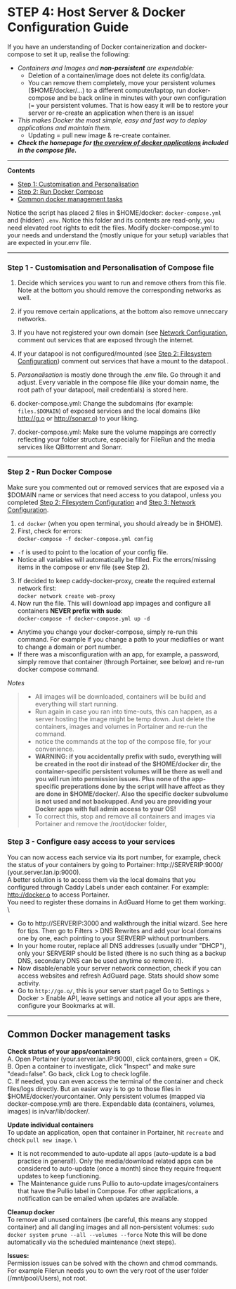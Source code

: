 # STEP 4: Host Server & Docker Configuration Guide

If you have an understanding of Docker containerization and docker-compose to set it up, realise the following:
- _Containers and Images and **non-persistent** are expendable:_
  - Deletion of a container/image does not delete its config/data.
  - You can remove them completely, move your persistent volumes ($HOME/docker/...) to a different computer/laptop, run docker-compose and be back online in minutes with your own configuration (= your persistent volumes. That is how easy it will be to restore your server or re-create an application when there is an issue!
- _This makes Docker the most simple, easy and fast way to deploy applications and maintain them._
  - Updating = pull new image & re-create container. 
- _**Check the homepage for [the overview of docker applications](https://github.com/zilexa/Homeserver/blob/master/README.md#overview-of-applications-and-services) included in the compose file.**_

***

**Contents**
- [Step 1: Customisation and Personalisation](https://github.com/zilexa/Homeserver/blob/master/docker/README.md#step-1---customisation-and-personalisation-of-compose-file)
- [Step 2: Run Docker Compose](https://github.com/zilexa/Homeserver/blob/master/docker/README.md#step-2----run-docker-compose)
- [Common docker management tasks](https://github.com/zilexa/Homeserver/blob/master/docker/README.md#common-docker-management-tasks)

Notice the script has placed 2 files in $HOME/docker: `docker-compose.yml` and (hidden) `.env`. 
Notice this folder and its contents are read-only, you need elevated root rights to edit the files. 
Modify docker-compose.yml to your needs and understand the (mostly unique for your setup) variables that are expected in your.env file.   

***

### Step 1 - Customisation and Personalisation of Compose file
1. Decide which services you want to run and remove others from this file. Note at the bottom you should remove the corresponding networks as well. 
2. if you remove certain applications, at the bottom also remove unneccary networks.
3. If you have not registered your own domain (see [Network Configuration](https://github.com/zilexa/Homeserver/blob/master/network-configuration.md), comment out services that are exposed through the internet. 
4. If your datapool is not configured/mounted (see [Step 2: Filesystem Configuration](https://github.com/zilexa/Homeserver/tree/master/filesystem)) comment out services that have a mount to the datapool.. 

5. _Personalisation_ is mostly done through the .env file. Go through it and adjust. Every variable in the compose file (like your domain name, the root path of your datapool, mail credentials) is stored here. 
6. docker-compose.yml: Change the subdomains (for example: `files.$DOMAIN`) of exposed services and the local domains (like http://g.o or http://sonarr.o) to your liking.
7. docker-compose.yml: Make sure the volume mappings are correctly reflecting your folder structure, especially for FileRun and the media services like QBittorrent and Sonarr.

***

### Step 2 -  Run Docker Compose
Make sure you commented out or removed services that are exposed via a $DOMAIN name or services that need access to you datapool, unless you completed [Step 2: Filesystem Configuration](https://github.com/zilexa/Homeserver/tree/master/filesystem) and [Step 3: Network Configuration](https://github.com/zilexa/Homeserver/blob/master/network-configuration.md). 

1. `cd docker` (when you open terminal, you should already be in $HOME).
2. First, check for errors:  \
```docker-compose -f docker-compose.yml config```
  - `-f` is used to point to the location of your config file. 
  - Notice all variables will automatically be filled. Fix the errors/missing items in the compose or env file (see Step 2). 
3. If decided to keep caddy-docker-proxy, create the required external network first:  \
```docker network create web-proxy```
4. Now run the file. This will download app impages and configure all containers **NEVER prefix with sudo**:  \
```docker-compose -f docker-compose.yml up -d```
  - Anytime you change your docker-compose, simply re-run this command. For example if you change a path to your mediafiles or want to change a domain or port number. 
  - If there was a misconfiguration with an app, for example, a password, simply remove that container (through Portainer, see below) and re-run docker compose command. 

_Notes_
> - All images will be downloaded, containers will be build and everything will start running. 
> - Run again in case you ran into time-outs, this can happen, as a server hosting the image might be temp down. Just delete the containers, images and volumes in Portainer and re-run the command. 
> - notice the commands at the top of the compose file, for your convenience. 
> - **WARNING: if you accidentally prefix with sudo, everything will be created in the root dir instead of the $HOME/docker dir, the container-specific persistent volumes will be there as well and you will run into permission issues. Plus none of the app-specific preperations done by the script will have affect as they are done in $HOME/docker/. Also the specific docker subvolume is not used and not backupped. And you are providing your Docker apps with full admin access to your OS!**
> - To correct this, stop and remove all containers and images via Portainer and remove the /root/docker folder, 


### Step 3 -  Configure easy access to your services
You can now access each service via its port number, for example, check the status of your containers by going to Portainer: http://SERVERIP:9000/ (your.server.lan.ip:9000).  \
A better solution is to access them via the local domains that you configured through Caddy Labels under each container. For example: http://docker.o to access Portainer.  \
You need to register these domains in AdGuard Home to get them working:. \
- Go to http://SERVERIP:3000 and walkthrough the initial wizard. See here for tips. Then go to Filters > DNS Rewrites and add your local domains one by one, each pointing to your SERVERIP without portnumbers.
- In your home router, replace all DNS addresses (usually under "DHCP"), only your SERVERIP should be listed (there is no such thing as a backup DNS, secondary DNS can be used anytime so remove it).
- Now disable/enable your server network connection, check if you can access websites and refresh AdGuard page. Stats should show some activity.
- Go to `http://go.o/`, this is your server start page! Go to Settings > Docker > Enable API, leave settings and notice all your apps are there, configure your Bookmarks at will.  

***

## Common Docker management tasks
**Check status of your apps/containers** \
A. Open Portainer (your.server.lan.IP:9000), click containers, green = OK.  \
B. Open a container to investigate, click "Inspect" and make sure "dead=false". Go back, click Log to check logfile.  \
C. If needed, you can even access the terminal of the container and check files/logs directly. But an easier way is to go to those files in $HOME/docker/yourcontainer. Only persistent volumes (mapped via docker-compose.yml) are there. Expendable data (containers, volumes, images) is in/var/lib/docker/.  

**Update individual containers**  \
To update an application, open that container in Portainer, hit `recreate` and check `pull new image`.  \
- It is not recommended to auto-update all apps (auto-update is a bad practice in general!). Only the media/download related apps can be considered to auto-update (once a month) since they require frequent updates to keep functioning.
- The Maintenance guide runs Pullio to auto-update images/containers that have the Pullio label in Compose. For other applications, a notification can be emailed when updates are available. 

**Cleanup docker**  \
To remove all unused containers (be careful, this means any stopped container) and all dangling images and all non-persistent volumes: 
 `sudo docker system prune --all --volumes --force`
Note this will be done automatically via the scheduled maintenance (next steps). 
 
**Issues:**  \
Permission issues can be solved with the chown and chmod commands.
For example Filerun needs you to own the very root of the user folder (/mnt/pool/Users), not root. 
